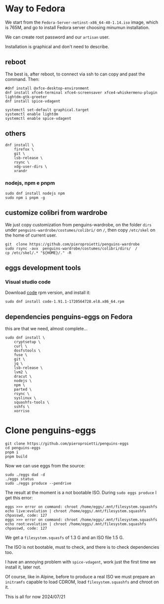 # Way to Fedora
We start from the `Fedora-Server-netinst-x86_64-40-1.14.iso` image, which is 765M, and go to install Fedora server choosing minumun installation.

We can create root password and our `artisan` user.

Installation is graphical and don't need to describe.


## reboot
The best is, after reboot, to connect via ssh to can copy and past the command. Then:

```
#dnf install @xfce-desktop-environment
dnf install xfce4-terminal xfce4-screensaver xfce4-whiskermenu-plugin lightdm-gtk-greeter
dnf install spice-vdagent

systemctl set-default graphical.target 
systemctl enable lightdm
systemctl enable spice-vdagent

```

## others
```
dnf install \
    firefox \
    git \
    lsb-release \
    rsync \
    xdg-user-dirs \
    xrandr 

```


### nodejs, npm e pnpm
```
sudo dnf install nodejs npm
sudo npm i pnpm -g

```


## customize colibri from wardrobe
We just copy customization from penguins-wardrobe, on the folder `dirs` under `penguins-wardrobe/costumes/colibri/` on `/`, then copy `/etc/skel` on the home of current user.

```
git  clone https://github.com/pieroproietti/penguins-wardrobe
sudo rsync -avx  penguins-wardrobe/costumes/colibri/dirs/  /
cp /etc/skel/.* "${HOME}/." -R

```
## eggs development tools

### Visual studio code
Download [code](https://code.visualstudio.com/download) rpm version, and install it:
```
sudo dnf install code-1.91.1-1720564728.el8.x86_64.rpm 

```


## dependencies penguins-eggs on Fedora
this are that we need, almost complete... 

```
sudo dnf install \
    cryptsetup \
    curl \
    dosfstools \
    fuse \
    git \
    jq \
    lsb-release \
    lvm2 \
    dracut \
    nodejs \
    npm \
    parted \
    rsync \
    syslinux \
    squashfs-tools \
    sshfs \
    xorriso

```


# Clone penguins-eggs
```
git clone https://github.com/pieroproietti/penguins-eggs
cd penguins-eggs
pnpm i
pnpm build

```

Now we can use eggs from the source:

```
sudo ./eggs dad -d
./eggs status
sudo ./eggs produce --pendrive

```

The result at the moment is a not bootable ISO. 
During `sudo eggs produce` I get this error:
```
eggs >>> error on command: chroot /home/eggs/.mnt/filesystem.squashfs echo live:evolution | chroot /home/eggs/.mnt/filesystem.squashfs chpasswd, code: 127
eggs >>> error on command: chroot /home/eggs/.mnt/filesystem.squashfs echo root:evolution | chroot /home/eggs/.mnt/filesystem.squashfs chpasswd, code: 127
```

We get a `filesystem.squasfs` of 1.3 G and an ISO file 1.5 G.

The ISO is not bootable, must to check, and there is to check dependencies too.

I have an annoying problem with `spice-vdagent`, work just the first time we install it, later not. 

Of course, like in Alpine, before to produce a real ISO we must prepare an `initramfs` capable to load CDROM, load `filesystem.squashfs` and chroot on it.

This is all for now 2024/07/21 

